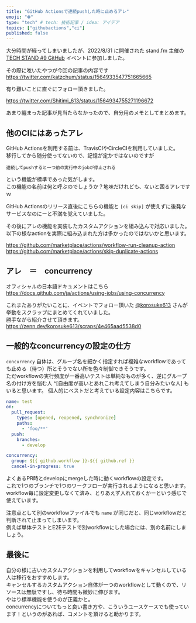 ```yaml
---
title: "GitHub Actionsで連続pushした時に止めるアレ"
emoji: "⛔"
type: "tech" # tech: 技術記事 / idea: アイデア
topics: ["githubactions","ci"]
published: false
---
```



大分時間が経ってしまいましたが、2022/8/31 に開催された stand.fm 主催の [TECH STAND #9 GitHub](https://standfm.connpass.com/event/256786/) イベントに参加しました。  

その際に呟いたやつが今回の記事の内容です  
https://twitter.com/katzchum/status/1564933547751665665

有り難いことに直ぐにフォロー頂きました。

https://twitter.com/Shitimi_613/status/1564934755271196672

あまり纏まった記事が見当たらなかったので、自分用のメモとしてまとめます。

## 他のCIにはあったアレ

GitHub Actionsを利用する前は、TravisCIやCircleCIを利用していました。  
移行してから随分使ってないので、記憶が定かではないのですが

```
連続してpushすると一つ前の実行中のjobが停止される
```

という機能が標準であった気がします。  
この機能の名前は何と呼ぶのでしょうか？地味だけれども、ないと困るアレですｗ　　

GitHub Actionsのリリース直後にこちらの機能と `[ci skip]` が使えずに後発なサービスなのにーと不満を覚えていました。  

その後にアレの機能を実装したカスタムアクションを組み込んで対応いました。  
以下の様なactionを実際に組み込まれた方は多かったのではないかと思います。

https://github.com/marketplace/actions/workflow-run-cleanup-action
https://github.com/marketplace/actions/skip-duplicate-actions

## アレ　＝　concurrency

オフィシャルの日本語ドキュメントはこちら  
https://docs.github.com/ja/actions/using-jobs/using-concurrency

これまたありがたいことに、イベントでフォロー頂いた [@korosuke613](https://zenn.dev/korosuke613) さんが挙動をスクラップにまとめてくれていました。  
勝手ながら紹介させて頂きます。  
https://zenn.dev/korosuke613/scraps/4e465aad5538d0

## 一般的なconcurrencyの設定の仕方

`concurrency` 自体は、グループ名を細かく指定すれば複雑なworkflowであっても止める（待つ）所とそうでない所を色々制御できそうです。  
ただworkflowの実行頻度が一番高いテストは単純なものが多く、逆にグループ名の付け方を悩む人 ^[自由度が高いとあれこれ考えてしまう自分みたいな人] もいると思います。 
個人的にベストだと考えている設定内容はこちらです。  

```yaml
name: test
on:
  pull_request:
    types: [opened, reopened, synchronize]
    paths:
      - 'foo/**'
  push:
    branches:
      - develop

concurrency:
  group: ${{ github.workflow }}-${{ github.ref }}
  cancel-in-progress: true
```

よくあるPR時とdevelopにmergeした時に動くworkflowの設定です。  
これで1つのブランチで1つのワークフローが実行されるようになると思います。  
workflow毎に設定変更しなくて済み、とりあえず入れておくかーという感じで使えています。  

注意点として別のworkflowファイルでも `name` が同じだと、同じworkflowだと判断されて止まってしまいます。  
例えば単体テストとE2Eテストで別workflowにした場合には、別の名前にしましょう。

## 最後に

自分の様に古いカスタムアクションを利用してworkflowをキャンセルしている人は移行をおすすめします。  
キャンセルするカスタムアクション自体が一つのworkflowとして動くので、リソースは無駄ですし、待ち時間も微妙に伸びます。  
やはり標準機能を使うのが正義かと。  
concurrencyについてもっと良い書き方や、こういうユースケースでも使っています！というのがあれば、コメントを頂けると助かります。  
